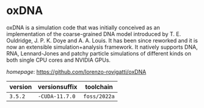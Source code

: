 # oxDNA

oxDNA is a simulation code that was initially conceived as an implementation  of the coarse-grained DNA model introduced by T. E. Ouldridge, J. P. K. Doye and A. A. Louis.  It has been since reworked and it is now an extensible simulation+analysis framework.  It natively supports DNA, RNA, Lennard-Jones and patchy particle simulations of different kinds  on both single CPU cores and NVIDIA GPUs.

*homepage*: <https://github.com/lorenzo-rovigatti/oxDNA>

version | versionsuffix | toolchain
--------|---------------|----------
``3.5.2`` | ``-CUDA-11.7.0`` | ``foss/2022a``
